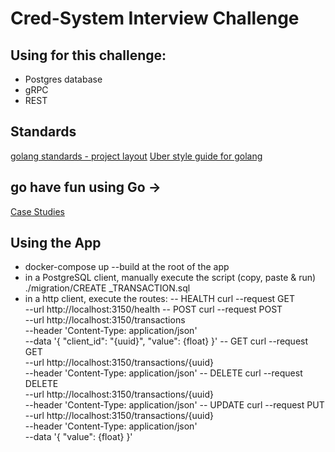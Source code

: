 # Cred-System Interview Challenge

## Using for this challenge:
- Postgres database
- gRPC
- REST

## Standards
<a href="https://github.com/golang-standards/project-layout">golang standards - project layout</a>
<a href="https://github.com/uber-go/guide">Uber style guide for golang</a>

## go have fun using Go -> 
<a href="https://go.dev/solutions/#case-studies">Case Studies</a>

## Using the App
- docker-compose up --build at the root of the app
- in a PostgreSQL client, manually execute the script (copy, paste & run) ./migration/CREATE _TRANSACTION.sql
- in a http client, execute the routes:
  -- HEALTH
  curl --request GET \
    --url http://localhost:3150/health
  -- POST
      curl --request POST \
        --url http://localhost:3150/transactions \
        --header 'Content-Type: application/json' \
        --data '{
        "client_id": "{uuid}",
        "value": {float}
      }'
  -- GET
  curl --request GET \
    --url http://localhost:3150/transactions/{uuid} \
    --header 'Content-Type: application/json'
  -- DELETE
  curl --request DELETE \
    --url http://localhost:3150/transactions/{uuid} \
    --header 'Content-Type: application/json'
  -- UPDATE
  curl --request PUT \
  --url http://localhost:3150/transactions/{uuid} \
  --header 'Content-Type: application/json' \
  --data '{
    "value": {float}
  }'